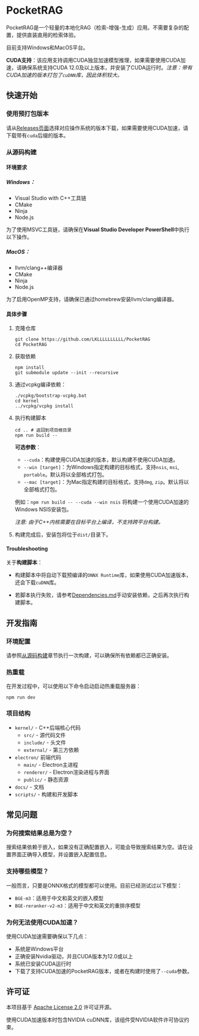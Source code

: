 # PocketRAG
PocketRAG是一个轻量的本地化RAG（检索-增强-生成）应用。不需要复杂的配置，提供直装直用的检索体验。

目前支持Windows和MacOS平台。

**CUDA支持**：该应用支持调用CUDA独显加速模型推理，如果需要使用CUDA加速，请确保系统支持CUDA 12.0及以上版本，并安装了CUDA运行时。*注意：带有CUDA加速的版本打包了`cuDNN`库，因此体积较大。*


## 快速开始

### 使用预打包版本
请从[Releases页面](https://github.com/LKLLLLLLLLLL/PocketRAG/releases)选择对应操作系统的版本下载，如果需要使用CUDA加速，请下载带有`cuda`后缀的版本。

### 从源码构建

#### 环境要求

##### Windows：
- Visual Studio with C++工具链
- CMake
- Ninja
- Node.js

为了使用MSVC工具链，请确保在**Visual Studio Developer PowerShell**中执行以下操作。

##### MacOS：
- llvm/clang++编译器
- CMake
- Ninja
- Node.js

为了启用OpenMP支持，请确保已通过homebrew安装llvm/clang编译器。

#### 具体步骤

1. 克隆仓库
    ```shell
    git clone https://github.com/LKLLLLLLLLLL/PocketRAG
    cd PocketRAG
    ```

2. 获取依赖

    ```shell
    npm install
    git submodule update --init --recursive
    ```

3. 通过vcpkg编译依赖：

    ```shell
    ./vcpkg/bootstrap-vcpkg.bat
    cd kernel
    ../vcpkg/vcpkg install
    ```

4. 执行构建脚本

    ```shell
    cd .. # 返回到项目根目录
    npm run build -- 
    ```

    **可选参数**：
    - `--cuda`：构建使用CUDA加速的版本，默认构建不使用CUDA加速。
    - `--win [target]`：为Windows指定构建的目标格式，支持`nsis`, `msi`, `portable`。默认将以全部格式打包。
    - `--mac [target]`：为Mac指定构建的目标格式，支持`dmg`, `zip`。默认将以全部格式打包。

    例如：`npm run build -- --cuda --win nsis` 将构建一个使用CUDA加速的Windows NSIS安装包。

    *注意: 由于C++内核需要在目标平台上编译，不支持跨平台构建。*

5. 构建完成后，安装包将位于`dist/`目录下。

#### Troubleshooting
关于**构建脚本**：
- 构建脚本中将自动下载预编译的`ONNX Runtime`库，如果使用CUDA加速版本，还会下载`cuDNN`库。

- 若脚本执行失败，请参考[Dependencies.md](./docs/Dependencies.md)手动安装依赖，之后再次执行构建脚本。

## 开发指南

### 环境配置
请参照[从源码构建](#从源码构建)章节执行一次构建，可以确保所有依赖都已正确安装。

### 热重载
在开发过程中，可以使用以下命令启动启动热重载服务器：
```shell
npm run dev
```

### 项目结构
- `kernel/` - C++后端核心代码
    - `src/` - 源代码文件
    - `include/` - 头文件
    - `external/` - 第三方依赖
- `electron/` 前端代码
    - `main/` - Electron主进程
    - `renderer/` - Electron渲染进程与界面
    - `public/` - 静态资源
- `docs/` - 文档
- `scripts/` - 构建和开发脚本

## 常见问题

### 为何搜索结果总是为空？
搜索结果依赖于嵌入，如果没有正确配置嵌入，可能会导致搜索结果为空。请在设置界面正确导入模型，并设置嵌入配置信息。

### 支持哪些模型？
一般而言，只要是ONNX格式的模型都可以使用。目前已经测试过以下模型：
- `BGE-m3`：适用于中文和英文的嵌入模型
- `BGE-reranker-v2-m3`：适用于中文和英文的重排序模型

### 为何无法使用CUDA加速？
使用CUDA加速需要确保以下几点：
- 系统是Windows平台
- 正确安装Nvidia驱动，并且CUDA版本为12.0或以上
- 系统已安装CUDA运行时
- 下载了支持CUDA加速的PocketRAG版本，或者在构建时使用了`--cuda`参数。

## 许可证

本项目基于 [Apache License 2.0](LICENSE) 许可证开源。

使用CUDA加速版本时包含NVIDIA cuDNN库，该组件受NVIDIA软件许可协议约束。